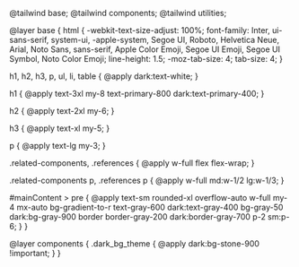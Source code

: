 @tailwind base;
@tailwind components;
@tailwind utilities;

@layer base {
  html {
    -webkit-text-size-adjust: 100%;
    font-family:
      Inter,
      ui-sans-serif,
      system-ui,
      -apple-system,
      Segoe UI,
      Roboto,
      Helvetica Neue,
      Arial,
      Noto Sans,
      sans-serif,
      Apple Color Emoji,
      Segoe UI Emoji,
      Segoe UI Symbol,
      Noto Color Emoji;
    line-height: 1.5;
    -moz-tab-size: 4;
    tab-size: 4;
  }

  h1,
  h2,
  h3,
  p,
  ul,
  li,
  table {
    @apply dark:text-white;
  }

  h1 {
    @apply text-3xl my-8 text-primary-800 dark:text-primary-400;
  }

  h2 {
    @apply text-2xl my-6;
  }

  h3 {
    @apply text-xl my-5;
  }

  p {
    @apply text-lg my-3;
  }

  .related-components,
  .references {
    @apply w-full flex flex-wrap;
  }

  .related-components p,
  .references p {
    @apply w-full md:w-1/2 lg:w-1/3;
  }

  #mainContent > pre {
    @apply text-sm rounded-xl overflow-auto w-full my-4 mx-auto bg-gradient-to-r text-gray-600 dark:text-gray-400 bg-gray-50 dark:bg-gray-900 border border-gray-200 dark:border-gray-700 p-2 sm:p-6;
  }
}

@layer components {
  .dark_bg_theme {
    @apply dark:bg-stone-900 !important;
  }
}
